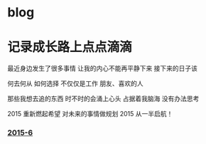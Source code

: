 # blog
# 记录成长路上点点滴滴
最近身边发生了很多事情
让我的内心不能再平静下来
接下来的日子该

何去何从
如何选择
不仅仅是工作
朋友、喜欢的人

那些我想去追的东西
时不时的会涌上心头
占据着我脑海
没有办法思考

2015
重新燃起希望
对未来的事情做规划
2015
从一半启航！

###  [2015-6](../master/2015-6.md)  
